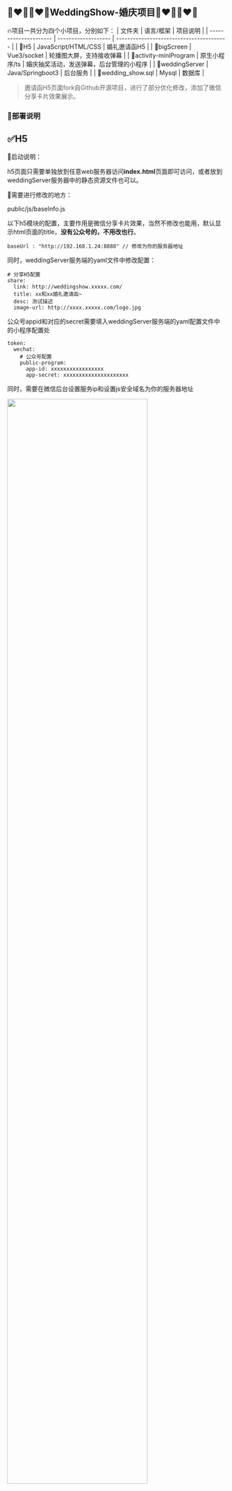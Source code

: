 ## 👩‍❤️‍👨👩‍❤️‍👨WeddingShow-婚庆项目👩‍❤️‍👨👩‍❤️‍👨

🔥项目一共分为四个小项目，分别如下：
| 文件夹                | 语言/框架           | 项目说明                                 |
| --------------------- | ------------------- | ---------------------------------------- |
| 🚀H5                   | JavaScript/HTML/CSS | 婚礼邀请函H5                             |
| 🚀bigScreen            | Vue3/socket         | 轮播图大屏，支持接收弹幕                 |
| 🚀activity-miniProgram | 原生小程序/ts       | 婚庆抽奖活动，发送弹幕，后台管理的小程序 |
| 🚀weddingServer        | Java/Springboot3    | 后台服务                                 |
| 🚀wedding_show.sql     | Mysql               | 数据库                                   |
>邀请函H5页面fork自Github开源项目，进行了部分优化修改，添加了微信分享卡片效果展示。
### 🌈部署说明
## ✅H5

🥰启动说明：

h5页面只需要单独放到任意web服务器访问**index.html**页面即可访问，或者放到weddingServer服务器中的静态资源文件也可以。


🥰需要进行修改的地方：

public/js/baseInfo.js

以下h5模块的配置，主要作用是微信分享卡片效果，当然不修改也能用，默认显示html页面的title，**没有公众号的，不用改也行**。
```
baseUrl : "http://192.168.1.24:8888" // 修改为你的服务器地址
```

同时，weddingServer服务端的yaml文件中修改配置：
```
# 分享H5配置
share:
  link: http://weddingshow.xxxxx.com/
  title: xx和xx婚礼邀请函~
  desc: 测试描述
  image-url: http://xxxx.xxxxx.com/logo.jpg
```

公众号appid和对应的secret需要填入weddingServer服务端的yaml配置文件中的小程序配置处
```
token:
  wechat:
    # 公众号配置
    public-program:
      app-id: xxxxxxxxxxxxxxxxx
      app-secret: xxxxxxxxxxxxxxxxxxxxx
```
同时，需要在微信后台设置服务ip和设置js安全域名为你的服务器地址
<table>
  <tr>
      <img decoding="async" src="http://static.wpaini.com/Snipaste_2023-06-30_10-32-59.png" width="80%" height="80%">
  </tr>
</table>
🥰展示效果如下：

<table>
  <tr>
    <td>
      <img decoding="async" src="http://static.wpaini.com/Snipaste_2023-06-30_13-52-57.png" width="100%">
    </td>
     <td>
      <img decoding="async" src="http://static.wpaini.com/bbe8e2f9fd81ee1f0a54ca79840aff0.jpg" width="100%">
     </td>
  </tr>
</table>

## ✅bigScreen

🚗支持弹幕，支持小程序后台修改轮播图

🥰启动说明：

依次执行

`npm install` 安装依赖

`npm run dev` 开发模式启动

`npm run build` 打包正式环境，然后在dist文件中拿到打包好的html文件进行部署到web容器

🥰需要修改的地方：

后台请求地址修改 
bigScreen/src/request/baseInfo.ts

```
let baseUrl = 'http://xxx.xxx.xxx.xxx:8888'
let baseWsUrl = "ws:xxx.xxx.xxx.xxx:8888/ws/weddingShow";
```

🥰大屏展示效果如下：
<table>
  <tr>
      <img decoding="async" src="http://static.wpaini.com/Snipaste_2023-06-30_14-20-20.png" width="100%">
  </tr>
</table>

## ✅activity-miniProgram
发弹幕，送祝福，参与抽奖~(弹幕是所有发布人都会显示)

**🎯连续在1s内点击小程序“首页”的“开奖倒计时”文字5次可以进入管理后台，输入密码即可进行中奖人查看，用户禁用，禁止发送弹幕，轮播图修改操作。**

weddingServer的yaml文件下可以修改访问小程序管理端访问密码：
```
admin-password: xxxxx
```

小程序活动中的参数都是可以直接在数据库中配置

包括：✨奖品列表配置、✨中奖人数配置、✨开奖时间、✨活动文字描述等~(**🎯修改位置：activity(活动)和activity_prize(活动奖品)数据库表**)

| 字段              | 说明                  |
| ----------------- | --------------------- |
| activity_name     | 活动名称              |
| activity_end_date | 活动结束时间,开奖时间 |
| win_num           | 中奖人数              |
| code              | timePrize ，抽奖code  |
| activity_desc     | 活动描述              |

| 字段        | 说明     |
| ----------- | -------- |
| prize_name  | 奖品名称 |
| count       | 数量     |
| activity_id | 活动id   |
| order       | 排序码   |



🥰启动说明：
1. 下载微信开发者工具
2. 申请appid
3. 微信后台获取appid对应的secret
4. 启动应用

🥰需要修改的地方：

修改activity-miniProgram\miniprogram\utils\base.ts文件下面的接口地址
```
const GDEnvs = {
    develop: 'https://xx.xxxxx.com',
    trial: 'http://192.168.1.24:8888',
    release: 'https://XXXXX.com',
}
```

小程序appid和对应的secret需要填入weddingServer服务端的yaml配置文件中的小程序配置处
```
token:
  wechat:
    # 小程序配置
    mini-program:
      app-id: xxxxxxxxxxxxx
      app-secret: xxxxxxxxxxxxxxxxxxxxx
```
🥰展示效果如下：
<table>
  <tr>
      <td>
        <img decoding="async" src="http://static.wpaini.com/507e031f63a8621bb161e99df5b9e9b.jpg" width="100%">
      </td>
      <td>
        <img decoding="async" src="http://static.wpaini.com/be74c3b6dc719d13bd1b4cb16531564.jpg" width="100%">
      </td>
  </tr>
  <tr>
      <td>
        <img decoding="async" src="http://static.wpaini.com/7d130fd7cacbeadf227e0af93248cb7.jpg" width="100%">
      </td>
     <td>
        <img decoding="async" src="http://static.wpaini.com/e344c24843f35e1d2ac3bfebbeb4667.jpg" width="100%">
      </td>
  </tr>
</table>

## ✅weddingServer
🥰启动说明：
1. maven加载依赖
2. 直接启动springboot项目
3. 默认端口8888


🥰需要修改的地方：

application.yaml,激活相应的配置文件
```
  profiles:
    active: prod
```
以及相应配置文件下面的参数，上面有说明，完成yaml配置文件：
```
spring:
  datasource:
    #测试环境
    url: jdbc:mysql://localhost:3306/wedding_show?serverTimezone=GMT%2B8&characterEncoding=utf-8
    username: xxxxxx
    password: xxxxxx
    hikari:
      max-lifetime: 30000
token:
  wechat:
    # 小程序配置
    mini-program:
      app-id: xxxxxxxxxxxxxxxxxxxxxxxxxxxxxx
      app-secret: xxxxxxxxxxxxxxxxxxxxxxxxxxxxxx
    # 公众号配置
    public-program:
      app-id: xxxxxxxxxxxxxxxxxxxxxxxxxxxxxx
      app-secret: xxxxxxxxxxxxxxxxxxxxxxxxxxxxxx

share:
  link: xxxxxxxxxx
  title: xxxxxxxxxx
  desc: xxxxxxxxxxx
  image-url: xxxxxxxx

admin-password: xxxxx
```

<table>
  <tr>
      <img decoding="async" src="http://static.wpaini.com/Snipaste_2023-06-29_17-31-36.png" width="100%">
  </tr>
</table>

**DockerFile**文件可以用于docker镜像打包

> 后记：这个项目开始是受到另一个开源项目的启发，想自己写一套自己用，感觉这样比较有意思。有需要的朋友可以拿去用，或者有更好的创意可以提建议或者PR